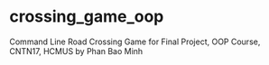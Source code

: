 # crossing_game_oop
Command Line Road Crossing Game for Final Project, OOP Course, CNTN17, HCMUS by Phan Bao Minh
